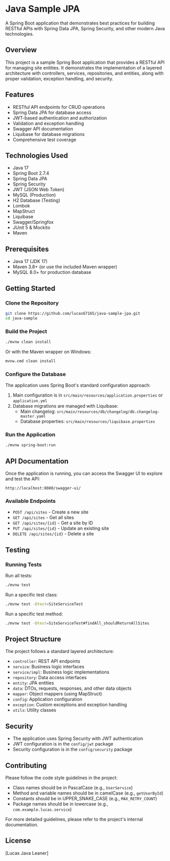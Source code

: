 # Java Sample JPA

A Spring Boot application that demonstrates best practices for building RESTful APIs with Spring Data JPA, Spring Security, and other modern Java technologies.

## Overview

This project is a sample Spring Boot application that provides a RESTful API for managing site entities. It demonstrates the implementation of a layered architecture with controllers, services, repositories, and entities, along with proper validation, exception handling, and security.

## Features

- RESTful API endpoints for CRUD operations
- Spring Data JPA for database access
- JWT-based authentication and authorization
- Validation and exception handling
- Swagger API documentation
- Liquibase for database migrations
- Comprehensive test coverage

## Technologies Used

- Java 17
- Spring Boot 2.7.4
- Spring Data JPA
- Spring Security
- JWT (JSON Web Token)
- MySQL (Production)
- H2 Database (Testing)
- Lombok
- MapStruct
- Liquibase
- Swagger/Springfox
- JUnit 5 & Mockito
- Maven

## Prerequisites

- Java 17 (JDK 17)
- Maven 3.8+ (or use the included Maven wrapper)
- MySQL 8.0+ for production database

## Getting Started

### Clone the Repository

```bash
git clone https://github.com/lucas67165/java-sample-jpa.git
cd java-sample
```

### Build the Project

```bash
./mvnw clean install
```

Or with the Maven wrapper on Windows:

```bash
mvnw.cmd clean install
```

### Configure the Database

The application uses Spring Boot's standard configuration approach:

1. Main configuration is in `src/main/resources/application.properties` or `application.yml`
2. Database migrations are managed with Liquibase:
   - Main changelog: `src/main/resources/db/changelog/db.changelog-master.yaml`
   - Database properties: `src/main/resources/liquibase.properties`

### Run the Application

```bash
./mvnw spring-boot:run
```

## API Documentation

Once the application is running, you can access the Swagger UI to explore and test the API:

```
http://localhost:8080/swagger-ui/
```

### Available Endpoints

- `POST /api/sites` - Create a new site
- `GET /api/sites` - Get all sites
- `GET /api/sites/{id}` - Get a site by ID
- `PUT /api/sites/{id}` - Update an existing site
- `DELETE /api/sites/{id}` - Delete a site

## Testing

### Running Tests

Run all tests:
```bash
./mvnw test
```

Run a specific test class:
```bash
./mvnw test -Dtest=SiteServiceTest
```

Run a specific test method:
```bash
./mvnw test -Dtest=SiteServiceTest#findAll_shouldReturnAllSites
```

## Project Structure

The project follows a standard layered architecture:
- `controller`: REST API endpoints
- `service`: Business logic interfaces
- `service/impl`: Business logic implementations
- `repository`: Data access interfaces
- `entity`: JPA entities
- `data`: DTOs, requests, responses, and other data objects
- `mapper`: Object mappers (using MapStruct)
- `config`: Application configuration
- `exception`: Custom exceptions and exception handling
- `utils`: Utility classes

## Security

- The application uses Spring Security with JWT authentication
- JWT configuration is in the `config/jwt` package
- Security configuration is in the `config/security` package

## Contributing

Please follow the code style guidelines in the project:

- Class names should be in PascalCase (e.g., `UserService`)
- Method and variable names should be in camelCase (e.g., `getUserById`)
- Constants should be in UPPER_SNAKE_CASE (e.g., `MAX_RETRY_COUNT`)
- Package names should be in lowercase (e.g., `com.example.lucas.service`)

For more detailed guidelines, please refer to the project's internal documentation.

## License

[Lucas Java Leaner]
